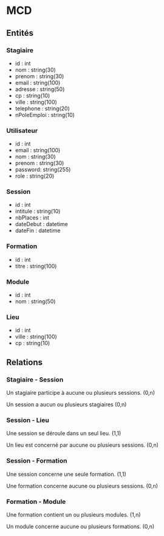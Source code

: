 # MCD

## Entités

### Stagiaire

- id : int
- nom : string(30)
- prenom : string(30)
- email : string(100)
- adresse : string(50)
- cp : string(10)
- ville : string(100)
- telephone : string(20)
- nPoleEmploi : string(10)

### Utilisateur

- id : int
- email : string(100)
- nom : string(30)
- prenom : string(30)
- password: string(255)
- role : string(20)

### Session

- id : int
- intitule : string(10)
- nbPlaces : int
- dateDebut : datetime
- dateFin : datetime

### Formation

- id : int
- titre : string(100)

### Module

- id : int
- nom : string(50)

### Lieu

- id : int
- ville : string(100)
- cp : string(10)

## Relations

### Stagiaire - Session

Un stagiaire participe à aucune ou plusieurs sessions. (0,n)

Un session a aucun ou plusieurs stagiaires (0,n)

### Session - Lieu

Une session se déroule dans un seul lieu. (1,1)

Un lieu est concerné par aucune ou plusieurs sessions. (0,n)

### Session - Formation

Une session concerne une seule formation. (1,1)

Une formation concerne aucune ou plusieurs sessions. (0,n)

### Formation - Module

Une formation contient un ou plusieurs modules. (1,n)

Un module concerne aucune ou plusieurs formations. (0,n)